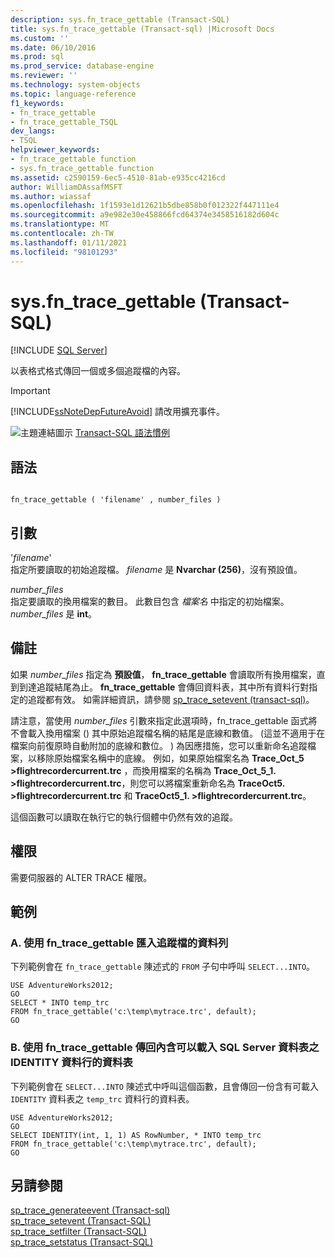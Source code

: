 ```yaml
---
description: sys.fn_trace_gettable (Transact-SQL)
title: sys.fn_trace_gettable (Transact-sql) |Microsoft Docs
ms.custom: ''
ms.date: 06/10/2016
ms.prod: sql
ms.prod_service: database-engine
ms.reviewer: ''
ms.technology: system-objects
ms.topic: language-reference
f1_keywords:
- fn_trace_gettable
- fn_trace_gettable_TSQL
dev_langs:
- TSQL
helpviewer_keywords:
- fn_trace_gettable function
- sys.fn_trace_gettable function
ms.assetid: c2590159-6ec5-4510-81ab-e935cc4216cd
author: WilliamDAssafMSFT
ms.author: wiassaf
ms.openlocfilehash: 1f1593e1d12621b5dbe858b0f012322f447111e4
ms.sourcegitcommit: a9e982e30e458866fcd64374e3458516182d604c
ms.translationtype: MT
ms.contentlocale: zh-TW
ms.lasthandoff: 01/11/2021
ms.locfileid: "98101293"
---
```

# <a name="sysfn_trace_gettable-transact-sql"></a>sys.fn_trace_gettable (Transact-SQL)
[!INCLUDE [SQL Server](../../includes/applies-to-version/sqlserver.md)]

  以表格式格式傳回一個或多個追蹤檔的內容。  
  
> [!IMPORTANT]  
>  [!INCLUDE[ssNoteDepFutureAvoid](../../includes/ssnotedepfutureavoid-md.md)] 請改用擴充事件。  
   
 ![主題連結圖示](../../database-engine/configure-windows/media/topic-link.gif "主題連結圖示") [Transact-SQL 語法慣例](../../t-sql/language-elements/transact-sql-syntax-conventions-transact-sql.md)  
  
## <a name="syntax"></a>語法  
  
```  
  
fn_trace_gettable ( 'filename' , number_files )  
```  
  
## <a name="arguments"></a>引數  
 '*filename*'  
 指定所要讀取的初始追蹤檔。 *filename* 是 **Nvarchar (256)**，沒有預設值。  
  
 *number_files*  
 指定要讀取的換用檔案的數目。 此數目包含 *檔案名* 中指定的初始檔案。 *number_files* 是 **int**。  
  
## <a name="remarks"></a>備註  
 如果 *number_files* 指定為 **預設值**， **fn_trace_gettable** 會讀取所有換用檔案，直到到達追蹤結尾為止。 **fn_trace_gettable** 會傳回資料表，其中所有資料行對指定的追蹤都有效。 如需詳細資訊，請參閱 [sp_trace_setevent &#40;transact-sql&#41;](../../relational-databases/system-stored-procedures/sp-trace-setevent-transact-sql.md)。  
  
 請注意，當使用 *number_files* 引數來指定此選項時，fn_trace_gettable 函式將不會載入換用檔案 () 其中原始追蹤檔名稱的結尾是底線和數值。  (這並不適用于在檔案向前復原時自動附加的底線和數位。 ) 為因應措施，您可以重新命名追蹤檔案，以移除原始檔案名稱中的底線。 例如，如果原始檔案名為 **Trace_Oct_5 >flightrecordercurrent.trc** ，而換用檔案的名稱為 **Trace_Oct_5_1. >flightrecordercurrent.trc**，則您可以將檔案重新命名為 **TraceOct5. >flightrecordercurrent.trc** 和 **TraceOct5_1. >flightrecordercurrent.trc**。  
  
 這個函數可以讀取在執行它的執行個體中仍然有效的追蹤。  
  
## <a name="permissions"></a>權限  
 需要伺服器的 ALTER TRACE 權限。  
  
## <a name="examples"></a>範例  
  
### <a name="a-using-fn_trace_gettable-to-import-rows-from-a-trace-file"></a>A. 使用 fn_trace_gettable 匯入追蹤檔的資料列  
 下列範例會在 `fn_trace_gettable` 陳述式的 `FROM` 子句中呼叫 `SELECT...INTO`。  
  
```  
USE AdventureWorks2012;  
GO  
SELECT * INTO temp_trc  
FROM fn_trace_gettable('c:\temp\mytrace.trc', default);  
GO  
```  
  
### <a name="b-using-fn_trace_gettable-to-return-a-table-with-an-identity-column-that-can-be-loaded-into-a-sql-server-table"></a>B. 使用 fn_trace_gettable 傳回內含可以載入 SQL Server 資料表之 IDENTITY 資料行的資料表  
 下列範例會在 `SELECT...INTO` 陳述式中呼叫這個函數，且會傳回一份含有可載入 `IDENTITY` 資料表之 `temp_trc` 資料行的資料表。  
  
```  
USE AdventureWorks2012;  
GO  
SELECT IDENTITY(int, 1, 1) AS RowNumber, * INTO temp_trc  
FROM fn_trace_gettable('c:\temp\mytrace.trc', default);  
GO  
```  
  
## <a name="see-also"></a>另請參閱  
 [sp_trace_generateevent &#40;Transact-sql&#41;](../../relational-databases/system-stored-procedures/sp-trace-generateevent-transact-sql.md)   
 [sp_trace_setevent &#40;Transact-SQL&#41;](../../relational-databases/system-stored-procedures/sp-trace-setevent-transact-sql.md)   
 [sp_trace_setfilter &#40;Transact-SQL&#41;](../../relational-databases/system-stored-procedures/sp-trace-setfilter-transact-sql.md)   
 [sp_trace_setstatus &#40;Transact-SQL&#41;](../../relational-databases/system-stored-procedures/sp-trace-setstatus-transact-sql.md)  
  
  
